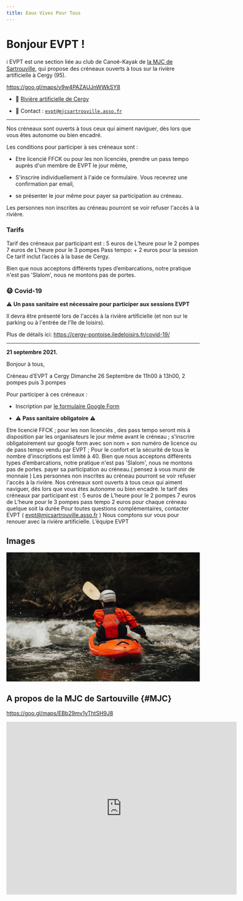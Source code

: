 ```yaml
---
title: Eaux Vives Pour Tous 
---
```


Bonjour EVPT !
================================================================================

ℹ️ EVPT est une section liée au club de Canoë-Kayak de [la MJC de Sartrouville](#MJC),
qui propose des créneaux ouverts à tous sur la rivière artificielle à Cergy (95).

<https://goo.gl/maps/v9w4PAZAUJnWWkSY8>


  - 📍 [Rivière artificielle de Cergy](https://goo.gl/maps/v9w4PAZAUJnWWkSY8)

  - 📧 Contact : [`evpt@mjcsartrouville.asso.fr`](mailto:evpt@mjcsartrouville.asso.fr)

--------------------------------------------------------------------------------

Nos créneaux sont ouverts à tous ceux qui aiment naviguer, dès lors que vous êtes 
autonome ou bien encadré.

Les conditions pour participer à ses créneaux sont : 

  - Etre licencié FFCK ou pour les non licenciés, prendre un pass tempo  auprès 
    d'un membre de EVPT  le jour même,

   - S'inscrire individuellement à l'aide ce formulaire. 
     Vous recevrez une confirmation par email,

   - se présenter le jour même pour payer sa participation au créneau.

Les personnes non inscrites au créneau pourront se voir refuser l'accès à la  rivière. 

### Tarifs

Tarif des créneaux par participant  est  :
5 euros  de L’heure pour le 2 pompes 
7 euros de L’heure  pour le 3 pompes
Pass tempo: + 2 euros pour la session
Ce tarif inclut l’accès à la base de Cergy. 

Bien que nous acceptons différents types d’embarcations, notre pratique n'est pas 'Slalom', nous ne montons pas de portes.

### 😷 Covid-19

⚠️ **Un pass sanitaire est nécessaire pour participer aux sessions EVPT**

Il devra être présenté lors de l'accès à la rivière artificielle
(et non sur le parking ou à l'entrée de l'île de loisirs).

Plus de détails ici: <https://cergy-pontoise.iledeloisirs.fr/covid-19/>


--------------------------------------------------------------------------------

**21 septembre 2021.**

Bonjour à tous,

Créneau d’EVPT a Cergy Dimanche 26 Septembre de 11h00 à 13h00, 
2 pompes puis 3 pompes

Pour participer à ces créneaux : 

  - Inscription par [le formulaire Google Form](https://docs.google.com/forms/d/e/1FAIpQLScwOe-cKrpR2wKV_Ga_XzVvaTRI-TSNRrZYFiQvJ2fFs3-6vg/viewform)

  - ⚠️ **Pass sanitaire obligatoire** ⚠️ 

Etre licencié FFCK ;
pour les non licenciés , des pass tempo seront mis à disposition par les organisateurs le jour même avant le créneau ;
s'inscrire obligatoirement sur google form  avec son nom + son numéro de licence ou de pass tempo vendu par EVPT ;
Pour le confort et la sécurité de tous le nombre d'inscriptions est limité à 40.
Bien que nous acceptons différents types d’embarcations, notre pratique n'est pas 'Slalom', nous ne montons pas de portes.
payer sa participation au créneau.( pensez à vous munir de monnaie )
Les personnes non inscrites au créneau pourront se voir refuser l'accès à la  rivière. 
Nos créneaux sont ouverts à tous ceux qui aiment naviguer, dès lors que vous êtes autonome ou bien encadré.
le tarif des créneaux par participant  est  :
5 euros de L’heure pour le 2 pompes 
7 euros de L’heure pour le 3 pompes
pass tempo 2 euros pour chaque créneau quelque soit la durée
Pour toutes questions complémentaires, contacter EVPT  ( evpt@mjcsartrouville.asso.fr )
Nous comptons sur vous pour renouer avec la rivière artificielle.
L’équipe EVPT

Images
--------------------------------------------------------------------------------

![Roya Ann Miller](images/roya-ann-miller-unsplash.jpg)


A propos de la MJC de Sartouville {#MJC}
--------------------------------------------------------------------------------

<https://goo.gl/maps/EBb29mv1yThtSH9J8>

<iframe src="https://www.google.com/maps/embed?pb=!1m18!1m12!1m3!1d10481.783052006158!2d2.170908738624636!3d48.94499741182463!2m3!1f0!2f0!3f0!3m2!1i1024!2i768!4f13.1!3m3!1m2!1s0x47e6617cb20ee8c7%3A0x8f2b2d03ac963605!2sM.j.c%20Home%20Des%20Jeunes%20Et%20De%20La%20Culture!5e0!3m2!1sen!2sfr!4v1637495530933!5m2!1sen!2sfr" width="600" height="450" style="border:0;" allowfullscreen="" loading="lazy"></iframe>